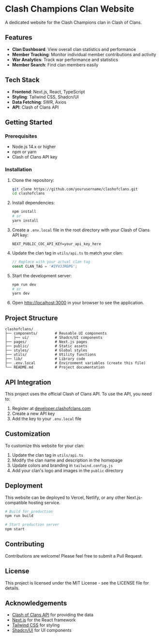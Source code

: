 # Clash Champions Clan Website

A dedicated website for the Clash Champions clan in Clash of Clans.

## Features

- **Clan Dashboard**: View overall clan statistics and performance
- **Member Tracking**: Monitor individual member contributions and activity
- **War Analytics**: Track war performance and statistics
- **Member Search**: Find clan members easily

## Tech Stack

- **Frontend**: Next.js, React, TypeScript
- **Styling**: Tailwind CSS, Shadcn/UI
- **Data Fetching**: SWR, Axios
- **API**: Clash of Clans API

## Getting Started

### Prerequisites

- Node.js 14.x or higher
- npm or yarn
- Clash of Clans API key

### Installation

1. Clone the repository:
   ```bash
   git clone https://github.com/yourusername/clashofclans.git
   cd clashofclans
   ```

2. Install dependencies:
   ```bash
   npm install
   # or
   yarn install
   ```

3. Create a `.env.local` file in the root directory with your Clash of Clans API key:
   ```
   NEXT_PUBLIC_COC_API_KEY=your_api_key_here
   ```

4. Update the clan tag in `utils/api.ts` to match your clan:
   ```typescript
   // Replace with your actual clan tag
   const CLAN_TAG = '#2YVJJRGPG';
   ```

5. Start the development server:
   ```bash
   npm run dev
   # or
   yarn dev
   ```

6. Open [http://localhost:3000](http://localhost:3000) in your browser to see the application.

## Project Structure

```
clashofclans/
├── components/        # Reusable UI components
│   ├── ui/            # Shadcn/UI components
├── pages/             # Next.js pages
├── public/            # Static assets
├── styles/            # Global styles
├── utils/             # Utility functions
├── lib/               # Library code
├── .env.local         # Environment variables (create this file)
└── README.md          # Project documentation
```

## API Integration

This project uses the official Clash of Clans API. To use the API, you need to:

1. Register at [developer.clashofclans.com](https://developer.clashofclans.com)
2. Create a new API key
3. Add the key to your `.env.local` file

## Customization

To customize this website for your clan:

1. Update the clan tag in `utils/api.ts`
2. Modify the clan name and description in the homepage
3. Update colors and branding in `tailwind.config.js`
4. Add your clan's logo and images in the `public` directory

## Deployment

This website can be deployed to Vercel, Netlify, or any other Next.js-compatible hosting service.

```bash
# Build for production
npm run build

# Start production server
npm start
```

## Contributing

Contributions are welcome! Please feel free to submit a Pull Request.

## License

This project is licensed under the MIT License - see the LICENSE file for details.

## Acknowledgements

- [Clash of Clans API](https://developer.clashofclans.com) for providing the data
- [Next.js](https://nextjs.org/) for the React framework
- [Tailwind CSS](https://tailwindcss.com/) for styling
- [Shadcn/UI](https://ui.shadcn.com/) for UI components 